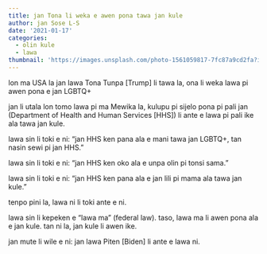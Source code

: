 ```yaml
---
title: jan Tona li weka e awen pona tawa jan kule
author: jan Sose L-S
date: '2021-01-17'
categories:
  - olin kule
  - lawa
thumbnail: 'https://images.unsplash.com/photo-1561059817-7fc87a9cd2fa?ixid=MXwxMjA3fDB8MHxwaG90by1wYWdlfHx8fGVufDB8fHw%3D&ixlib=rb-1.2.1&auto=format&fit=crop&w=1234&q=80'
---
```


lon ma USA la jan lawa Tona Tunpa [Trump] li tawa la, ona li weka lawa pi awen pona e jan LGBTQ+ 

jan li utala lon tomo lawa pi ma Mewika la, kulupu pi sijelo pona pi pali jan (Department of Health and Human Services [HHS]) li ante e lawa pi pali ike ala tawa jan kule. 

lawa sin li toki e ni: “jan HHS ken pana ala e mani tawa jan LGBTQ+, tan nasin sewi pi jan HHS.”

lawa sin li toki e ni: “jan HHS ken oko ala e unpa olin pi tonsi sama.”

lawa sin li toki e ni: “jan HHS ken pana ala e jan lili pi mama ala tawa jan kule.”

tenpo pini la, lawa ni li toki ante e ni.

lawa sin li kepeken e “lawa ma” (federal law).  taso, lawa ma li awen pona ala e jan kule. tan ni la, jan kule li awen ike.

jan mute li wile e ni: jan lawa Piten [Biden] li ante e lawa ni.
